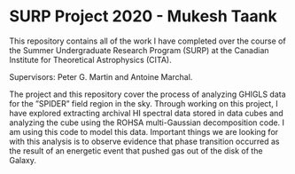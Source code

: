 # SURP Project 2020 - Mukesh Taank

This repository contains all of the work I have completed over the course of the Summer Undergraduate Research Program (SURP) at the Canadian Institute for Theoretical Astrophysics (CITA).

Supervisors: Peter G. Martin and Antoine Marchal.

The project and this repository cover the process of analyzing GHIGLS data for the ”SPIDER” field region in the sky. Through working on this project, I have explored extracting archival HI spectral data stored in data cubes and analyzing the cube using the ROHSA multi-Gaussian decomposition code. I am using this code to model this data. Important things we are looking for with this analysis is to observe evidence that phase transition occurred as the result of an energetic event that pushed gas out of the disk of the Galaxy.
